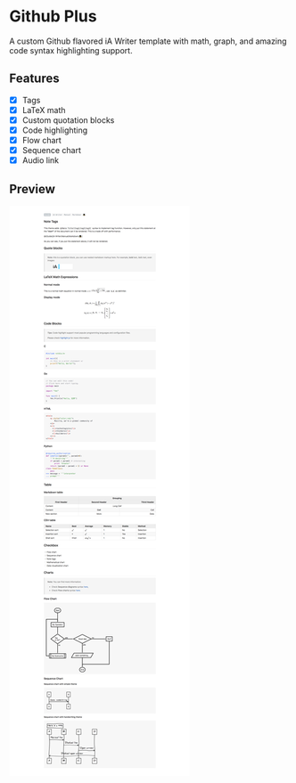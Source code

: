 # Github Plus

A custom Github flavored iA Writer template with math, graph, and amazing code syntax highlighting support.


## Features
- [x] Tags
- [x] LaTeX math
- [x] Custom quotation blocks
- [x] Code highlighting
- [x] Flow chart
- [x] Sequence chart
- [x] Audio link 
## Preview
![](docs/assets/preview.png)
